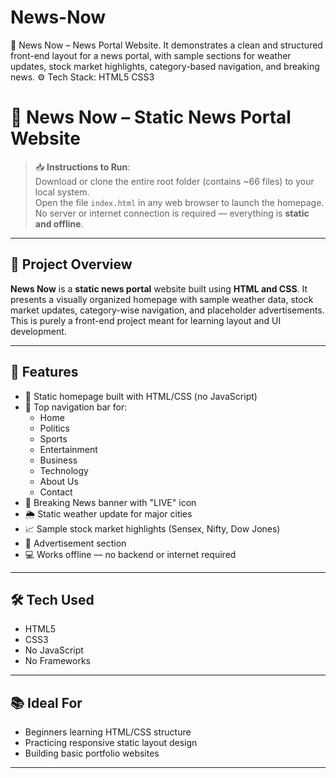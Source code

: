 # News-Now
📰 News Now – News Portal Website. It demonstrates a clean and structured front-end layout for a news portal, with sample sections for weather updates, stock market highlights, category-based navigation, and breaking news. ⚙️ Tech Stack: HTML5  CSS3 

# 📰 News Now – Static News Portal Website

> 📥 **Instructions to Run**:  
> Download or clone the entire root folder (contains ~66 files) to your local system.  
> Open the file `index.html` in any web browser to launch the homepage.  
> No server or internet connection is required — everything is **static and offline**.

---

## 📌 Project Overview

**News Now** is a **static news portal** website built using **HTML and CSS**. It presents a visually organized homepage with sample weather data, stock market updates, category-wise navigation, and placeholder advertisements. This is purely a front-end project meant for learning layout and UI development.

---

## 🌟 Features

- 📁 Static homepage built with HTML/CSS (no JavaScript)
- 🧭 Top navigation bar for:
  - Home
  - Politics
  - Sports
  - Entertainment
  - Business
  - Technology
  - About Us
  - Contact
- 🔴 Breaking News banner with "LIVE" icon
- 🌦️ Static weather update for major cities
- 📈 Sample stock market highlights (Sensex, Nifty, Dow Jones)
- 📢 Advertisement section
- 💻 Works offline — no backend or internet required

---

## 🛠️ Tech Used

- HTML5
- CSS3
- No JavaScript
- No Frameworks

---

## 📚 Ideal For

- Beginners learning HTML/CSS structure
- Practicing responsive static layout design
- Building basic portfolio websites

---

